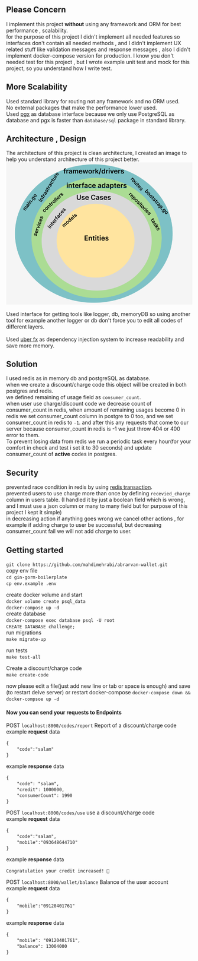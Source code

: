 ## Please Concern

I implement this project **without** using any framework and ORM
for best performance , scalability.<br>
for the purpose of this project I didn't implement all needed features
so interfaces don't contain all needed methods ,
and I didn't implement UX related stuff like validation messages and response messages ,
also I didn't implement docker-compose version for production.
I know you don't needed test for this project , but I wrote example unit test and mock for this project, so you understand how I write test.
<br>

## More Scalability

Used standard library for routing not any framework and no ORM used. <br>
No external packages that make the performance lower used.<br>
Used [pgx](https://github.com/jackc/pgx) as database interface because
we only use PostgreSQL as database and pgx is faster than `database/sql` package in standard library.

## Architecture , Design

The architecture of this project is clean architecture,
I created an image to help you understand architecture of this project better.<br>
![clean architecture](https://raw.githubusercontent.com/mahdimehrabi/go-challenge/main/clean.png)

Used interface for getting tools like logger, db, memoryDB so using another tool for example another
logger or db don't force you to edit all codes of different layers.
<br><br>
Used [uber fx](https://github.com/uber-go/fx) as dependency injection system
to increase readability and save more memory.

## Solution
I used redis as in memory db and postgreSQL as database.<br>
when we create a discount/charge code this object will be created in both postgres and redis.<br>
we defined remaining of usage field as `consumer_count`.<br>
when user use charge/discount code we decrease count of consumer_count in redis,
when amount of remaining usages become 0 in redis we set consumer_count column in postgre
to 0 too, and we set consumer_count in redis to `-1`.
and after this any requests that come to our server because consumer_count in
redis is -1 we just throw 404 or 400 error to them.<br>
To prevent losing data from redis we run a periodic task
every hour(for your comfort in check and test i set it to 30 seconds) and update consumer_count of **active** codes in postgres.


## Security
prevented race condition in redis by using [redis transaction](https://redis.io/docs/manual/transactions/).<br>
prevented users to use charge more than once by defining `recevied_charge` column in users table.
(I handled it by just a boolean field which is wrong, and I must use a json column or many to many field but for purpose of this project I kept it simple)
<br>
in decreasing action if anything goes wrong we cancel other actions ,
for example if adding charge to user be successful,
but decreasing consumer_count fail we will not add charge to user.
## Getting started

`git clone https://github.com/mahdimehrabi/abrarvan-wallet.git` <br>
copy env file <br>
`cd gin-gorm-boilerplate`<br>
`cp env.example .env` <br>

create docker volume and start <br>
`docker volume create psql_data` <br>
`docker-compose up -d ` <br>
create database <br>
`docker-compose exec database psql -U root`<br>
`CREATE DATABASE challenge;`<br>
run migrations <br>
`make migrate-up` <br>

run tests <br>
`make test-all`

Create a discount/charge code <br>
`make create-code`

now please edit a file(just add new line or tab or space is enough) and save (to restart delve server)
or restart docker-compose `docker-compose down && docker-compsoe up -d` <br>

#### Now you can send your requests to Endpoints

POST `localhost:8000/codes/report` Report of a discount/charge code <br>
example **request** data
```
{
    "code":"salam"
}
```

example **response** data
```
{
    "code": "salam",
    "credit": 1000000,
    "consumerCount": 1990
}
```

POST `localhost:8000/codes/use` use a discount/charge code <br>
example **request** data
```
{
    "code":"salam",
    "mobile":"093648644710"
}
```

example **response** data
```
Congratulation your credit increased! 🎉
```



POST `localhost:8000/wallet/balance` Balance of the user account <br>
example **request** data
```
{
    "mobile":"09120401761"
}
```

example **response** data
```
{
    "mobile": "09120401761",
    "balance": 13004000
}
```